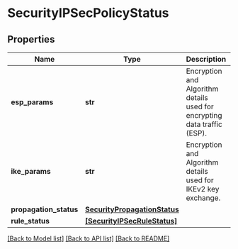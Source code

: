 # SecurityIPSecPolicyStatus

## Properties
Name | Type | Description | Notes
------------ | ------------- | ------------- | -------------
**esp_params** | **str** | Encryption and Algorithm details used for encrypting data traffic (ESP). | [optional] 
**ike_params** | **str** | Encryption and Algorithm details used for IKEv2 key exchange. | [optional] 
**propagation_status** | [**SecurityPropagationStatus**](SecurityPropagationStatus.md) |  | [optional] 
**rule_status** | [**[SecurityIPSecRuleStatus]**](SecurityIPSecRuleStatus.md) |  | [optional] 

[[Back to Model list]](../README.md#documentation-for-models) [[Back to API list]](../README.md#documentation-for-api-endpoints) [[Back to README]](../README.md)


